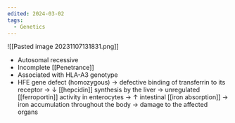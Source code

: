 ```yaml
---
edited: 2024-03-02
tags:
  - Genetics
---
```


![[Pasted image 20231107131831.png]]
- Autosomal recessive
- Incomplete [[Penetrance]]
- Associated with HLA-A3 genotype 
- HFE gene defect (homozygous) → defective binding of transferrin to its receptor → ↓ [[hepcidin]] synthesis by the liver → unregulated [[ferroportin]] activity in enterocytes → ↑ intestinal [[iron absorption]] → iron accumulation throughout the body → damage to the affected organs